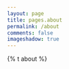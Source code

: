 ```yaml
---
layout: page
title: pages.about
permalink: /about
comments: false
imageshadow: true
---
```


{% t about %}
